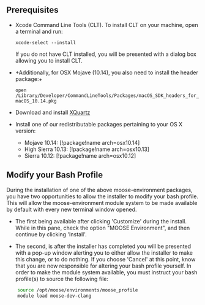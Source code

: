 ## Prerequisites

- Xcode Command Line Tools (CLT). To install CLT on your machine, open a terminal and run:

    `xcode-select --install`

    If you do not have CLT installed, you will be presented with a dialog box allowing you to install CLT.


- +Additionally, for OSX Mojave (10.14), you also need to install the header package:+

    `open /Library/Developer/CommandLineTools/Packages/macOS_SDK_headers_for_macOS_10.14.pkg`


- Download and install [XQuartz](https://www.xquartz.org/)


- Install one of our redistributable packages pertaining to your OS X version:

  - Mojave 10.14: [!package!name arch=osx10.14]
  - High Sierra 10.13: [!package!name arch=osx10.13]
  - Sierra 10.12: [!package!name arch=osx10.12]

## Modify your Bash Profile

During the installation of one of the above moose-environment packages, you have two opportunities to allow the installer to modify your bash profile. This will allow the moose-environment module system to be made available by default with every new terminal window opened.

- The first being available after clicking 'Customize' during the install. While in this pane, check the option "MOOSE Environment", and then continue by clicking 'Install'.

- The second, is after the installer has completed you will be presented with a pop-up window alerting you to either allow the installer to make this change, or to do nothing. If you choose 'Cancel' at this point, know that you are now responsible for altering your bash profile yourself. In order to make the module system available, you must instruct your bash profile(s) to source the following file:

```bash
    source /opt/moose/environments/moose_profile
    module load moose-dev-clang
```
